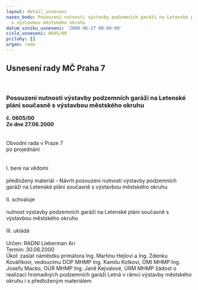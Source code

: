 ```yaml
---
layout: detail_usneseni
nazev_bodu: Posouzení nutnosti výstavby podzemních garáží na Letenské pláni současně
  s výstavbou městského okruhu
datum_vzniku_usneseni: '2000-06-27 00:00:00'
cislo_usneseni: 0605/00
prilohy: []
organ: rada
---
```

<div id="ucUsn_pList" class="usn">
	<span><h2>Usnesení rady MČ Praha 7 </h2>
<br></span><div class="standBody">
<span><h3>Posouzení nutnosti výstavby podzemních garáží na Letenské pláni současně s výstavbou městského okruhu</h3></span><div class="center">
		<strong>č. 0605/00</strong><br>
	</div>
<div class="center">
		<strong>Ze dne 27.06.2000</strong><br><br>
	</div>     <br>Obvodní rada v Praze 7<br>po projednání<br><br><br>I.	bere na vědomí<br><br> předložený materiál - Návrh posouzení nutnosti výstavby podzemních garáží na Letenské pláni současně s výstavbou městského okruhu<br><br>II.	schvaluje <br><br>nutnost výstavby podzemních garáží na Letenské pláni současně s výstavbou městského okruhu<br><br>III.	ukládá <br><br> Určen:	     	RADNI Lieberman Ari<br>Termín: 30.06.2000<br>Úkol:	zaslat náměstku primátora Ing. Martinu Hejlovi a Ing. Zdenku Kováříkovi, vedoucímu  DOP MHMP Ing. Kamilu Kotkovi, OMI MHMP Ing. Josefu Macko, OÚR MHMP Ing. Janě Kejvalové, ÚRM MHMP žádost o realizaci hromadných podzemních garáží Letná v rámci výstavby městského okruhu i s předloženým materiálem<br> </div>
</div>